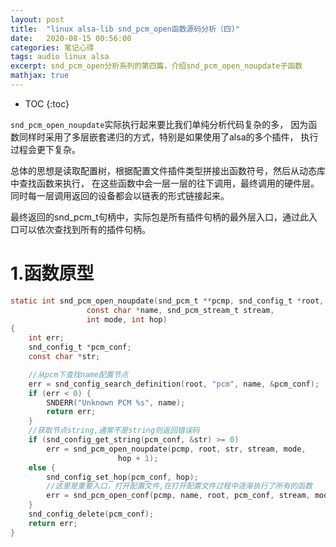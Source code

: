 ```yaml
---
layout: post
title:  "linux alsa-lib snd_pcm_open函数源码分析（四)"
date:   2020-08-15 00:56:00
categories: 笔记心得
tags: audio linux alsa
excerpt: snd_pcm_open分析系列的第四篇，介绍snd_pcm_open_noupdate子函数
mathjax: true
---
```

* TOC
{:toc}

`snd_pcm_open_noupdate`实际执行起来要比我们单纯分析代码复杂的多，
因为函数同样时采用了多层嵌套递归的方式，特别是如果使用了alsa的多个插件，
执行过程会更下复杂。

总体的思想是读取配置树，根据配置文件插件类型拼接出函数符号，然后从动态库中查找函数来执行，
在这些函数中会一层一层的往下调用，最终调用的硬件层。同时每一层调用返回的设备都会以链表的形式链接起来。

最终返回的snd_pcm_t句柄中，实际包是所有插件句柄的最外层入口，通过此入口可以依次查找到所有的插件句柄。

# 1.函数原型

```c
static int snd_pcm_open_noupdate(snd_pcm_t **pcmp, snd_config_t *root,
                 const char *name, snd_pcm_stream_t stream,
                 int mode, int hop)
{
    int err;
    snd_config_t *pcm_conf;
    const char *str;

    //从pcm下查找name配置节点
    err = snd_config_search_definition(root, "pcm", name, &pcm_conf);
    if (err < 0) {
        SNDERR("Unknown PCM %s", name);
        return err;
    }
    //获取节点string,通常不是string则返回错误码
    if (snd_config_get_string(pcm_conf, &str) >= 0)
        err = snd_pcm_open_noupdate(pcmp, root, str, stream, mode,
                        hop + 1);
    else {
        snd_config_set_hop(pcm_conf, hop);
        //这里是重要入口，打开配置文件,在打开配置文件过程中逐渐执行了所有的函数
        err = snd_pcm_open_conf(pcmp, name, root, pcm_conf, stream, mode);
    }
    snd_config_delete(pcm_conf);
    return err;
}
```
